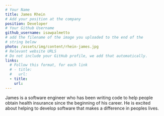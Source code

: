 ```yaml
---
# Your Name
title: James Rhein
# Add your position at the company
position: Developer
# Your Github Username
github_username: isawpalmetto
# add the filename of the image you uploaded to the end of the
# string below
photo: /assets/img/content/rhein-james.jpg
# Relevant website URLS
# Do not include your GitHub profile, we add that automatically.
links:
  # Follow this format, for each link
  # - title:
  #   url:
  - title:
    url:
---
```


James is a software engineer who has been writing code to help people obtain health insurance since the beginning of his career.  He is excited about helping to develop software that makes a difference in peoples lives.
